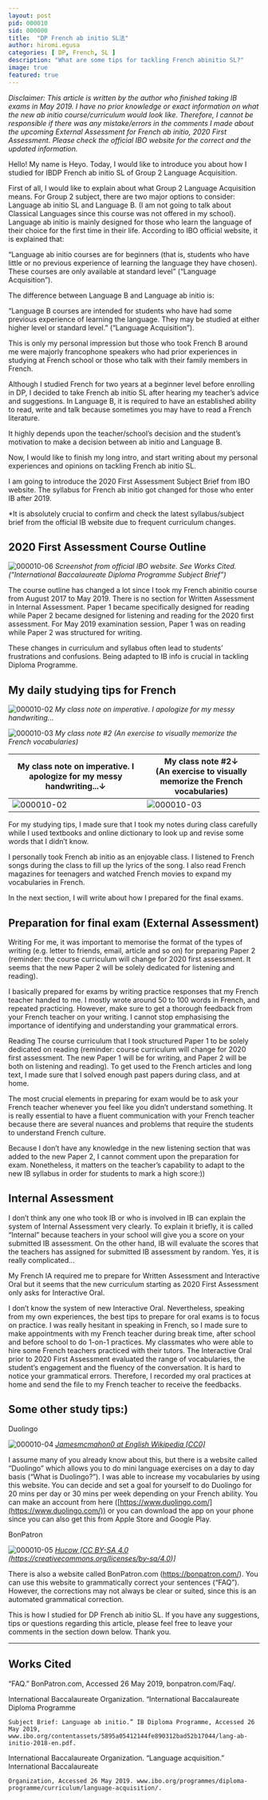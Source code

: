 ```yaml
---
layout: post
pid: 000010
sid: 000000
title:  "DP French ab initio SL法"
author: hiromi.egusa
categories: [ DP, French, SL ]
description: "What are some tips for tackling French abinitio SL?"
image: true
featured: true
---
```



*Disclaimer: This article is written by the author who finished taking IB exams in May 2019. I have no prior knowledge or exact information on what the new ab initio course/curriculum would look like. Therefore, I cannot be responsible if there was any mistake/errors in the comments I made about the upcoming External Assessment for French ab initio, 2020 First Assessment. Please check the official IBO website for the correct and the updated information.* 

Hello! My name is Heyo.
Today, I would like to introduce you about how I studied for IBDP French ab initio SL of Group 2 Language Acquisition. 

First of all, I would like to explain about what Group 2 Language Acquisition means. For Group 2 subject, there are two major options to consider: Language ab initio SL and Language B. (I am not going to talk about Classical Languages since this course was not offered in my school).
Language ab initio is mainly designed for those who learn the language of their choice for the first time in their life. According to IBO official website, it is explained that: 

“Language ab initio courses are for beginners (that is, students who have little or no previous experience of learning the language they have chosen). These courses are only available at standard level” (“Language Acquisition”).

The difference between Language B and Language ab initio is: 

“Language B courses are intended for students who have had some previous experience of learning the language. They may be studied at either higher level or standard level.” (“Language Acquisition”).

This is only my personal impression but those who took French B around me were majorly francophone speakers who had prior experiences in studying at French school or those who talk with their family members in French. 

Although I studied French for two years at a beginner level before enrolling in DP, I decided to take French ab initio SL after hearing my teacher’s advice and suggestions. In Language B, it is required to have an established ability to read, write and talk because sometimes you may have to read a French literature. 

It highly depends upon the teacher/school’s decision and the student’s motivation to make a decision between ab initio and Language B. 

Now, I would like to finish my long intro, and start writing about my personal experiences and opinions on tackling French ab initio SL.

I am going to introduce the 2020 First Assessment Subject Brief from IBO website. The syllabus for French ab initio got changed for those who enter IB after 2019. 

*It is absolutely crucial to confirm and check the latest syllabus/subject brief from the official IB website due to frequent curriculum changes. 


## 2020 First Assessment Course Outline

![000010-06](https://res.cloudinary.com/ibstyle/image/upload/posts/000010/000010-06.png)
_Screenshot from official IBO website. See Works Cited. (“International Baccalaureate Diploma Programme Subject Brief”)_


The course outline has changed a lot since I took my French abinitio course from August 2017 to May 2019. There is no section for Written Assessment in Internal Assessment. Paper 1 became specifically designed for reading while Paper 2 became designed for listening and reading for the 2020 first assessment. For May 2019 examination session, Paper 1 was on reading while Paper 2 was structured for writing. 

These changes in curriculum and syllabus often lead to students’ frustrations and confusions. Being adapted to IB info is crucial in tackling Diploma Programme. 


## My daily studying tips for French

![000010-02](https://res.cloudinary.com/ibstyle/image/upload/posts/000010/000010-02.png)
_My class note on imperative. I apologize for my messy handwriting..._

![000010-03](https://res.cloudinary.com/ibstyle/image/upload/posts/000010/000010-03.png)
_My class note #2 (An exercise to visually memorize the French vocabularies)_





| My class note on imperative. I apologize for my messy handwriting...↓                                                                    | My class note #2↓<br>(An exercise to visually memorize the French vocabularies)                                                          |
| ---------------------------------------------------------------------------------------------------------------------------------------- | ---------------------------------------------------------------------------------------------------------------------------------------- |
| ![000010-02](https://res.cloudinary.com/ibstyle/image/upload/posts/000010/000010-02.png) | ![000010-03](https://res.cloudinary.com/ibstyle/image/upload/posts/000010/000010-03.png) |

For my studying tips, I made sure that I took my notes during class carefully while I used textbooks and online dictionary to look up and revise some words that I didn’t know. 

I personally took French ab initio as an enjoyable class. I listened to French songs during the class to fill up the lyrics of the song. I also read French magazines for teenagers and watched French movies to expand my vocabularies in French. 

In the next section, I will write about how I prepared for the final exams. 


## Preparation for final exam (External Assessment)

Writing
For me, it was important to memorise the format of the types of writing (e.g. letter to friends, email, article and so on) for preparing Paper 2 (reminder: the course curriculum will change for 2020 first assessment. It seems that the new Paper 2 will be solely dedicated for listening and reading).

I basically prepared for exams by writing practice responses that my French teacher handed to me. I mostly wrote around 50 to 100 words in French, and repeated practicing. 
However, make sure to get a thorough feedback from your French teacher on your writing. I cannot stop emphasising the importance of identifying and understanding your grammatical errors. 

Reading
The course curriculum that I took structured Paper 1 to be solely dedicated on reading (reminder: course curriculum will change for 2020 first assessment. The new Paper 1 will be for writing, and Paper 2 will be both on listening and reading). To get used to the French articles and long text, I made sure that I solved enough past papers during class, and at home. 

The most crucial elements in preparing for exam would be to ask your French teacher whenever you feel like you didn’t understand something. It is really essential to have a fluent communication with your French teacher because there are several nuances and problems that require the students to understand French culture. 

Because I don’t have any knowledge in the new listening section that was added to the new Paper 2, I cannot comment upon the preparation for exam. Nonetheless, it matters on the teacher’s capability to adapt to the new IB syllabus in order for students to mark a high score:))


## Internal Assessment

I don’t think any one who took IB or who is involved in IB can explain the system of Internal Assessment very clearly. To explain it briefly, it is called “Internal” because teachers in your school will give you a score on your submitted IB assessment. On the other hand, IB will evaluate the scores that the teachers has assigned for submitted IB assessment by random. Yes, it is really complicated...

My French IA required me to prepare for Written Assessment and Interactive Oral but it seems that the new curriculum starting as 2020 First Assessment only asks for Interactive Oral. 

I don’t know the system of new Interactive Oral. Nevertheless, speaking from my own experiences, the best tips to prepare for oral exams is to focus on practice. I was really hesitant in speaking in French, so I made sure to make appointments with my French teacher during break time, after school and before school to do 1-on-1 practices. My classmates who were able to hire some French teachers practiced with their tutors. The Interactive Oral prior to 2020 First Assessment evaluated the range of vocabularies, the student’s engagement and the fluency of the conversation. It is hard to notice your grammatical errors. Therefore, I recorded my oral practices at home and send the file to my French teacher to receive the feedbacks.  


## Some other study tips:)

Duolingo

![000010-04](https://res.cloudinary.com/ibstyle/image/upload/posts/000010/000010-04.png)
_[Jamesmcmahon0 at English Wikipedia [CC0]](https://upload.wikimedia.org/wikipedia/commons/3/33/Duolingo_french_food_skill_tree.png)_


I assume many of you already know about this, but there is a website called “Duolingo” which allows you to do mini language exercises on a day to day basis (“What is Duolingo?”). I was able to increase my vocabularies by using this website. You can decide and set a goal for yourself to do Duolingo for 20 mins per day or 30 mins per week depending on your French ability. You can make an account from here ([https://www.duolingo.com/](https://www.duolingo.com/)) or you can download the app on your phone since you can also get this from Apple Store and Google Play. 

BonPatron

![000010-05](https://res.cloudinary.com/ibstyle/image/upload/posts/000010/000010-05.png)
_[Hucow [CC BY-SA 4.0 (https://creativecommons.org/licenses/by-sa/4.0)]](https://upload.wikimedia.org/wikipedia/commons/a/a6/BonPatron_Website_Screenshot.png)_


There is also a website called BonPatron.com (https://bonpatron.com/). You can use this website to grammatically correct your sentences (“FAQ”). However, the corrections may not always be clear or suited, since this is an automated grammatical correction. 

This is how I studied for DP French ab initio SL. If you have any suggestions, tips or questions regarding this article, please feel free to leave your comments in the section down below. Thank you.


----------
## Works Cited

“FAQ.” BonPatron.com, Accessed 26 May 2019, bonpatron.com/Faq/. 

International Baccalaureate Organization. “International Baccalaureate Diploma Programme 

    Subject Brief: Language ab initio.” IB Diploma Programme, Accessed 26 May 2019, www.ibo.org/contentassets/5895a05412144fe890312bad52b17044/lang-ab-initio-2018-en.pdf. 

International Baccalaureate Organization. “Language acquisition.” International Baccalaureate 

    Organization, Accessed 26 May 2019. www.ibo.org/programmes/diploma-programme/curriculum/language-acquisition/. 
